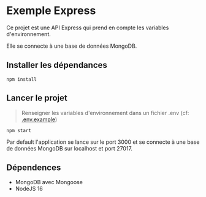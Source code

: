 # Exemple Express

Ce projet est une API Express qui prend en compte les variables d'environnement.

Elle se connecte à une base de données MongoDB.

## Installer les dépendances

`npm install`

## Lancer le projet

> Renseigner les variables d'environnement dans un fichier .env (cf: [.env.example](.env.example))

`npm start`

Par default l'application se lance sur le port 3000 et se connecte à une base de données MongoDB sur localhost et port 27017.

## Dépendences

- MongoDB avec Mongoose
- NodeJS 16
